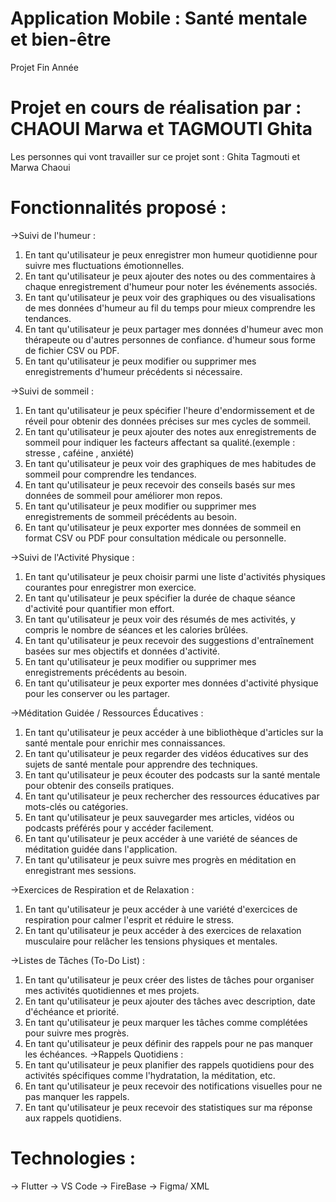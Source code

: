 # Application Mobile : Santé mentale et bien-être
Projet Fin Année
# Projet en cours de réalisation par : CHAOUI Marwa et TAGMOUTI Ghita
Les personnes qui vont travailler sur ce projet sont : Ghita Tagmouti et Marwa Chaoui
# Fonctionnalités proposé : 
->Suivi de l'humeur : 
  1. En tant qu'utilisateur je peux enregistrer mon humeur quotidienne pour suivre mes fluctuations émotionnelles.
  2. En tant qu'utilisateur je peux ajouter des notes ou des commentaires à chaque enregistrement d'humeur pour noter les événements associés.
  3. En tant qu'utilisateur je peux voir des graphiques ou des visualisations de mes données d'humeur au fil du temps pour mieux comprendre les tendances.
  4. En tant qu'utilisateur je peux partager mes données d'humeur avec mon thérapeute ou d'autres personnes de confiance. d'humeur sous forme de fichier CSV ou PDF.
  5. En tant qu'utilisateur je peux modifier ou supprimer mes enregistrements d'humeur précédents si nécessaire.
     
->Suivi de sommeil :
  1. En tant qu'utilisateur je peux spécifier l'heure d'endormissement et de réveil pour obtenir des données précises sur mes cycles de sommeil.
  2. En tant qu'utilisateur je peux ajouter des notes aux enregistrements de sommeil pour indiquer les facteurs affectant sa qualité.(exemple : stresse , caféine , anxiété)
  3. En tant qu'utilisateur je peux voir des graphiques de mes habitudes de sommeil pour comprendre les tendances.
  4. En tant qu'utilisateur je peux recevoir des conseils basés sur mes données de sommeil pour améliorer mon repos.
  5. En tant qu'utilisateur je peux modifier ou supprimer mes enregistrements de sommeil précédents au besoin.
  6. En tant qu'utilisateur je peux exporter mes données de sommeil en format CSV ou PDF pour consultation médicale ou personnelle.
     
->Suivi de l'Activité Physique :
  1. En tant qu'utilisateur je peux choisir parmi une liste d'activités physiques courantes pour enregistrer mon exercice.
  2. En tant qu'utilisateur je peux spécifier la durée de chaque séance d'activité pour quantifier mon effort.
  3. En tant qu'utilisateur je peux voir des résumés de mes activités, y compris le nombre de séances et les calories brûlées.
  4. En tant qu'utilisateur je peux recevoir des suggestions d'entraînement basées sur mes objectifs et données d'activité.
  5. En tant qu'utilisateur je peux modifier ou supprimer mes enregistrements précédents au besoin.
  6. En tant qu'utilisateur je peux exporter mes données d'activité physique pour les conserver ou les partager.
     
->Méditation Guidée / Ressources Éducatives :
  1. En tant qu'utilisateur je peux accéder à une bibliothèque d'articles sur la santé mentale pour enrichir mes connaissances.
  2. En tant qu'utilisateur je peux regarder des vidéos éducatives sur des sujets de santé mentale pour apprendre des techniques.
  3. En tant qu'utilisateur je peux écouter des podcasts sur la santé mentale pour obtenir des conseils pratiques.
  4. En tant qu'utilisateur je peux rechercher des ressources éducatives par mots-clés ou catégories.
  5. En tant qu'utilisateur je peux sauvegarder mes articles, vidéos ou podcasts préférés pour y accéder facilement.
  6. En tant qu'utilisateur je peux accéder à une variété de séances de méditation guidée dans l'application.
  7. En tant qu'utilisateur je peux suivre mes progrès en méditation en enregistrant mes sessions.

->Exercices de Respiration et de Relaxation :
  1. En tant qu'utilisateur je peux accéder à une variété d'exercices de respiration pour calmer l'esprit et réduire le stress.
  2. En tant qu'utilisateur je peux accéder à des exercices de relaxation musculaire pour relâcher les tensions physiques et mentales.

->Listes de Tâches (To-Do List) : 
  1. En tant qu'utilisateur je peux créer des listes de tâches pour organiser mes activités quotidiennes et mes projets.
  2. En tant qu'utilisateur je peux ajouter des tâches avec description, date d'échéance et priorité.
  3. En tant qu'utilisateur je peux marquer les tâches comme complétées pour suivre mes progrès.
  4. En tant qu'utilisateur je peux définir des rappels pour ne pas manquer les échéances.
->Rappels Quotidiens :
  1. En tant qu'utilisateur je peux planifier des rappels quotidiens pour des activités spécifiques comme l'hydratation, la méditation, etc.
  2. En tant qu'utilisateur je peux recevoir des notifications visuelles pour ne pas manquer les rappels.
  3. En tant qu'utilisateur je peux recevoir des statistiques sur ma réponse aux rappels quotidiens.

# Technologies :
-> Flutter
-> VS Code
-> FireBase
-> Figma/ XML









